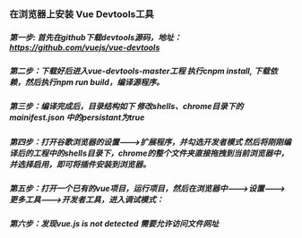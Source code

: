 ### 在浏览器上安装 Vue Devtools工具
##### 第一步: 首先在github下载devtools源码，地址：https://github.com/vuejs/vue-devtools


##### 第二步：下载好后进入vue-devtools-master工程 执行cnpm install, 下载依赖，然后执行npm run build，编译源程序。


##### 第三步：编译完成后，目录结构如下 修改shells、chrome目录下的mainifest.json 中的persistant为true


##### 第四步：打开谷歌浏览器的设置--->扩展程序，并勾选开发者模式  然后将刚刚编译后的工程中的shells目录下，chrome的整个文件夹直接拖拽到当前浏览器中，并选择启用，即可将插件安装到浏览器。


##### 第五步：打开一个已有的vue项目，运行项目，然后在浏览器中--->设置--->更多工具--->开发者工具，进入调试模式：


##### 第六步：发现vue.js is not detected 需要允许访问文件网址

